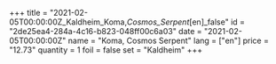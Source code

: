 +++
title = "2021-02-05T00:00:00Z_Kaldheim_Koma,_Cosmos_Serpent_[en]_false"
id = "2de25ea4-284a-4c16-b823-048ff00c6a03"
date = "2021-02-05T00:00:00Z"
name = "Koma, Cosmos Serpent"
lang = ["en"]
price = "12.73"
quantity = 1
foil = false
set = "Kaldheim"
+++
